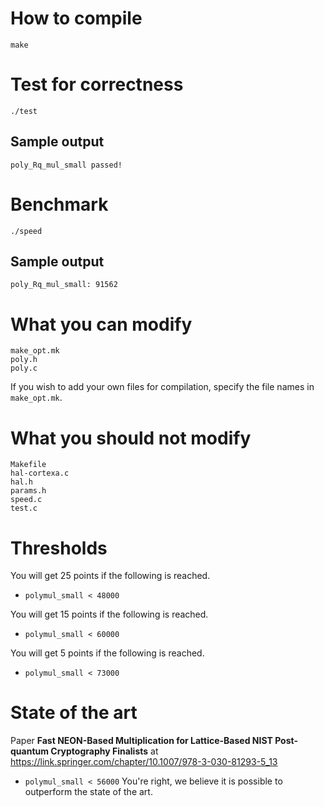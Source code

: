 
# How to compile
```
make
```

# Test for correctness
```
./test
```

## Sample output
```
poly_Rq_mul_small passed!
```

# Benchmark
```
./speed
```

## Sample output
```
poly_Rq_mul_small: 91562
```

# What you can modify
```
make_opt.mk
poly.h
poly.c
```
If you wish to add your own files for compilation, specify the file names in `make_opt.mk`.

# What you should not modify
```
Makefile
hal-cortexa.c
hal.h
params.h
speed.c
test.c
```

# Thresholds

You will get 25 points if the following is reached.
* `polymul_small < 48000`

You will get 15 points if the following is reached.
* `polymul_small < 60000`

You will get 5 points if the following is reached.
* `polymul_small < 73000`

# State of the art
Paper **Fast NEON-Based Multiplication for Lattice-Based NIST Post-quantum Cryptography Finalists** at
https://link.springer.com/chapter/10.1007/978-3-030-81293-5_13
* `polymul_small < 56000`
You're right, we believe it is possible to outperform the state of the art.













